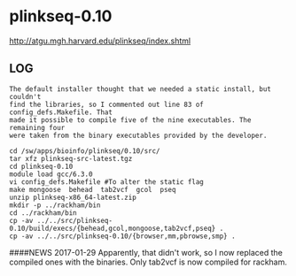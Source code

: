 plinkseq-0.10
========================

<http://atgu.mgh.harvard.edu/plinkseq/index.shtml>

LOG
---

    The default installer thought that we needed a static install, but couldn't
    find the libraries, so I commented out line 83 of config_defs.Makefile. That
    made it possible to compile five of the nine executables. The remaining four
    were taken from the binary executables provided by the developer. 

    cd /sw/apps/bioinfo/plinkseq/0.10/src/
    tar xfz plinkseq-src-latest.tgz
    cd plinkseq-0.10
    module load gcc/6.3.0
    vi config_defs.Makefile #To alter the static flag
    make mongoose  behead  tab2vcf  gcol  pseq
    unzip plinkseq-x86_64-latest.zip
    mkdir -p ../rackham/bin
    cd ../rackham/bin
    cp -av ../../src/plinkseq-0.10/build/execs/{behead,gcol,mongoose,tab2vcf,pseq} .
    cp -av ../../src/plinkseq-0.10/{browser,mm,pbrowse,smp} .

####NEWS 2017-01-29
    Apparently, that didn't work, so I now replaced the compiled ones with the binaries.
    Only tab2vcf is now compiled for rackham.
